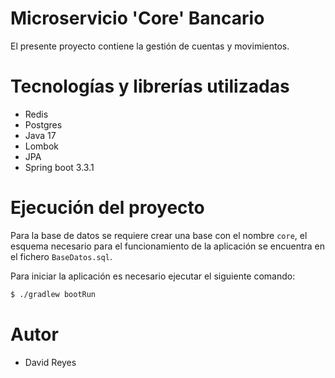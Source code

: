 
# Microservicio 'Core' Bancario

El presente proyecto contiene la gestión de cuentas y movimientos.

# Tecnologías y librerías utilizadas

- Redis
- Postgres
- Java 17
- Lombok
- JPA
- Spring boot 3.3.1

# Ejecución del proyecto

Para la base de datos se requiere crear una base con el nombre `core`, el esquema necesario
para el funcionamiento de la aplicación se encuentra en el fichero `BaseDatos.sql`.

Para iniciar la aplicación es necesario ejecutar el siguiente comando:

```bash
$ ./gradlew bootRun
```

# Autor

- David Reyes


